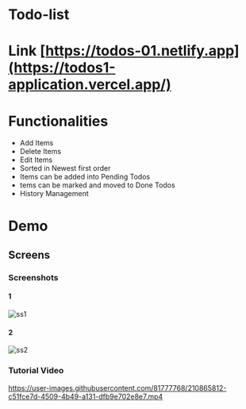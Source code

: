 # Todo-list

# Link [https://todos-01.netlify.app](https://todos1-application.vercel.app/)

# Functionalities 
- Add Items
- Delete Items
- Edit Items
- Sorted in Newest first order
- Items can be added into Pending Todos 
- tems can be marked and moved to Done Todos
- History Management
# Demo

## Screens
### Screenshots
#### 1
 ![ss1](https://user-images.githubusercontent.com/81777768/210865567-f474f7f2-e251-4a3d-8e5d-77dabbf81177.png)
 #### 2
 ![ss2](https://user-images.githubusercontent.com/81777768/210865762-a6b34c3f-5dba-4ca1-b4c4-c9bf36191507.png)
### Tutorial Video

https://user-images.githubusercontent.com/81777768/210865812-c51fce7d-4509-4b49-a131-dfb9e702e8e7.mp4


 

  
